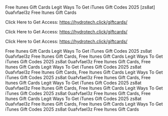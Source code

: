 Free Itunes Gift Cards Legit Ways To Get iTunes Gift Codes 2025 [zs8at] 0uafvfael3z Free Itunes Gift Cards

Click Here to Get Access: https://hydrotech.click/giftcards/

Click Here to Get Access: https://hydrotech.click/giftcards/

Click Here to Get Access: https://hydrotech.click/giftcards/

Free Itunes Gift Cards Legit Ways To Get iTunes Gift Codes 2025 zs8at 0uafvfael3z Free Itunes Gift Cards, Free Itunes Gift Cards Legit Ways To Get iTunes Gift Codes 2025 zs8at 0uafvfael3z Free Itunes Gift Cards, Free Itunes Gift Cards Legit Ways To Get iTunes Gift Codes 2025 zs8at 0uafvfael3z Free Itunes Gift Cards, Free Itunes Gift Cards Legit Ways To Get iTunes Gift Codes 2025 zs8at 0uafvfael3z Free Itunes Gift Cards, Free Itunes Gift Cards Legit Ways To Get iTunes Gift Codes 2025 zs8at 0uafvfael3z Free Itunes Gift Cards, Free Itunes Gift Cards Legit Ways To Get iTunes Gift Codes 2025 zs8at 0uafvfael3z Free Itunes Gift Cards, Free Itunes Gift Cards Legit Ways To Get iTunes Gift Codes 2025 zs8at 0uafvfael3z Free Itunes Gift Cards, Free Itunes Gift Cards Legit Ways To Get iTunes Gift Codes 2025 zs8at 0uafvfael3z Free Itunes Gift Cards
